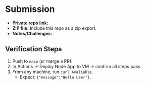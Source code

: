 # Submission

- **Private repo link:** <ADD YOUR LINK HERE>
- **ZIP file:** Include this repo as a zip export.
- **Notes/Challenges:** <Describe any issues you faced and fixes>

## Verification Steps
1. Push to `main` (or merge a PR).
2. In Actions → Deploy Node App to VM → confirm all steps pass.
3. From any machine, run `curl Avaliable`.
   - Expect: `{"message":"Hello User"}`.
